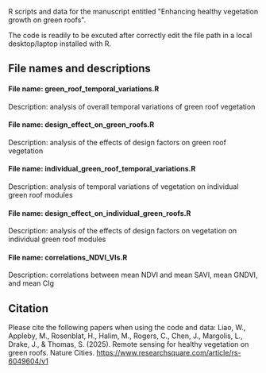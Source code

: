 R scripts and data for the manuscript entitled "Enhancing healthy vegetation growth on green roofs".

The code is readily to be excuted after correctly edit the file path in a local desktop/laptop installed with R.


## File names and descriptions
#### File name: green_roof_temporal_variations.R
Description: analysis of overall temporal variations of green roof vegetation


#### File name: design_effect_on_green_roofs.R
Description: analysis of the effects of design factors on green roof vegetation


#### File name: individual_green_roof_temporal_variations.R
Description: analysis of temporal variations of vegetation on individual green roof modules


#### File name: design_effect_on_individual_green_roofs.R
Description: analysis of the effects of design factors on vegetation on individual green roof modules


#### File name: correlations_NDVI_VIs.R
Description: correlations between mean NDVI and mean SAVI, mean GNDVI, and mean CIg 


## Citation
Please cite the following papers when using the code and data: Liao, W., Appleby, M., Rosenblat, H., Halim, M., Rogers, C., Chen, J., Margolis, L., Drake, J., & Thomas, S. (2025). Remote sensing for healthy vegetation on green roofs. Nature Cities. https://www.researchsquare.com/article/rs-6049604/v1
